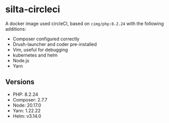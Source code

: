 # silta-circleci
A docker image used circleCI, based on `cimg/php:8.2.24` with the following additions:

- Composer configured correctly
- Drush-launcher and coder pre-installed
- Vim, useful for debugging
- kubernetes and helm
- Node.js
- Yarn

## Versions
- PHP: 8.2.24
- Composer: 2.7.7
- Node: 20.17.0
- Yarn: 1.22.22
- Helm: v3.14.0
